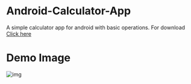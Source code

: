 # Android-Calculator-App
A simple calculator app for android with basic operations. For download <a href="https://github.com/SATYAJIT1910/Android-Calculator-App/releases/download/v0.1/Calculator.apk">Click here</a>
# Demo Image
![img](https://i.ibb.co/VjH1VfT/demo-android.jpg)
